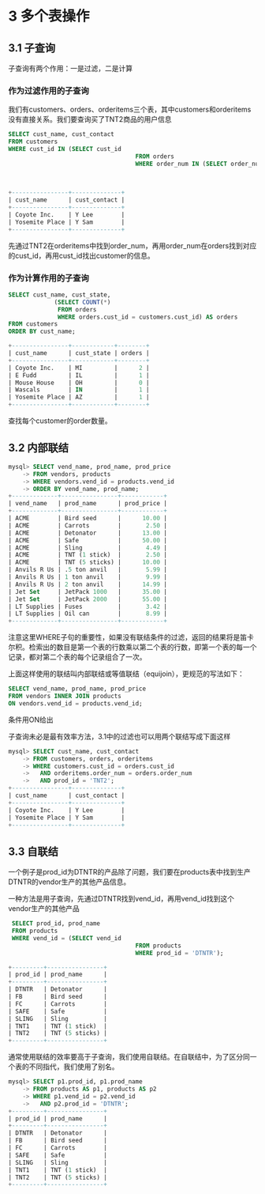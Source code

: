 # 3 多个表操作

## 3.1 子查询

子查询有两个作用：一是过滤，二是计算

### 作为过滤作用的子查询

我们有customers、orders、orderitems三个表，其中customers和orderitems没有直接关系。我们要查询买了TNT2商品的用户信息

```sql
SELECT cust_name, cust_contact
FROM customers
WHERE cust_id IN (SELECT cust_id
									FROM orders
									WHERE order_num IN (SELECT order_num
																			FROM orderitems
																			WHERE prod_id = 'TNT2'));

+----------------+--------------+
| cust_name      | cust_contact |
+----------------+--------------+
| Coyote Inc.    | Y Lee        |
| Yosemite Place | Y Sam        |
+----------------+--------------+
```

先通过TNT2在orderitems中找到order_num，再用order_num在orders找到对应的cust_id，再用cust_id找出customer的信息。

### 作为计算作用的子查询

```sql
SELECT cust_name, cust_state,
			 (SELECT COUNT(*)
			  FROM orders
			  WHERE orders.cust_id = customers.cust_id) AS orders
FROM customers
ORDER BY cust_name;

+----------------+------------+--------+
| cust_name      | cust_state | orders |
+----------------+------------+--------+
| Coyote Inc.    | MI         |      2 |
| E Fudd         | IL         |      1 |
| Mouse House    | OH         |      0 |
| Wascals        | IN         |      1 |
| Yosemite Place | AZ         |      1 |
+----------------+------------+--------+
```

查找每个customer的order数量。

## 3.2 内部联结

```sql
mysql> SELECT vend_name, prod_name, prod_price
    -> FROM vendors, products
    -> WHERE vendors.vend_id = products.vend_id
    -> ORDER BY vend_name, prod_name;
+-------------+----------------+------------+
| vend_name   | prod_name      | prod_price |
+-------------+----------------+------------+
| ACME        | Bird seed      |      10.00 |
| ACME        | Carrots        |       2.50 |
| ACME        | Detonator      |      13.00 |
| ACME        | Safe           |      50.00 |
| ACME        | Sling          |       4.49 |
| ACME        | TNT (1 stick)  |       2.50 |
| ACME        | TNT (5 sticks) |      10.00 |
| Anvils R Us | .5 ton anvil   |       5.99 |
| Anvils R Us | 1 ton anvil    |       9.99 |
| Anvils R Us | 2 ton anvil    |      14.99 |
| Jet Set     | JetPack 1000   |      35.00 |
| Jet Set     | JetPack 2000   |      55.00 |
| LT Supplies | Fuses          |       3.42 |
| LT Supplies | Oil can        |       8.99 |
+-------------+----------------+------------+
```

注意这里WHERE子句的重要性，如果没有联结条件的过滤，返回的结果将是笛卡尔积。检索出的数目是第一个表的行数乘以第二个表的行数，即第一个表的每一个记录，都对第二个表的每个记录组合了一次。

上面这样使用的联结叫内部联结或等值联结（equijoin），更规范的写法如下：

```sql
SELECT vend_name, prod_name, prod_price
FROM vendors INNER JOIN products
ON vendors.vend_id = products.vend_id;
```

条件用ON给出

子查询未必是最有效率方法，3.1中的过滤也可以用两个联结写成下面这样

```sql
mysql> SELECT cust_name, cust_contact
    -> FROM customers, orders, orderitems
    -> WHERE customers.cust_id = orders.cust_id
    ->   AND orderitems.order_num = orders.order_num
    ->   AND prod_id = 'TNT2';
+----------------+--------------+
| cust_name      | cust_contact |
+----------------+--------------+
| Coyote Inc.    | Y Lee        |
| Yosemite Place | Y Sam        |
+----------------+--------------+
```

## 3.3 自联结

一个例子是prod_id为DTNTR的产品除了问题，我们要在products表中找到生产DTNTR的vendor生产的其他产品信息。

一种方法是用子查询，先通过DTNTR找到vend_id，再用vend_id找到这个vendor生产的其他产品

```sql
 SELECT prod_id, prod_name
 FROM products
 WHERE vend_id = (SELECT vend_id
 									FROM products
 									WHERE prod_id = 'DTNTR');

+---------+----------------+
| prod_id | prod_name      |
+---------+----------------+
| DTNTR   | Detonator      |
| FB      | Bird seed      |
| FC      | Carrots        |
| SAFE    | Safe           |
| SLING   | Sling          |
| TNT1    | TNT (1 stick)  |
| TNT2    | TNT (5 sticks) |
+---------+----------------+
```

通常使用联结的效率要高于子查询，我们使用自联结。在自联结中，为了区分同一个表的不同指代，我们使用了别名。

```sql
mysql> SELECT p1.prod_id, p1.prod_name
    -> FROM products AS p1, products AS p2
    -> WHERE p1.vend_id = p2.vend_id
    ->   AND p2.prod_id = 'DTNTR';
+---------+----------------+
| prod_id | prod_name      |
+---------+----------------+
| DTNTR   | Detonator      |
| FB      | Bird seed      |
| FC      | Carrots        |
| SAFE    | Safe           |
| SLING   | Sling          |
| TNT1    | TNT (1 stick)  |
| TNT2    | TNT (5 sticks) |
+---------+----------------+
```
